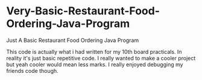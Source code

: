 # Very-Basic-Restaurant-Food-Ordering-Java-Program
Just A Basic Restaurant Food Ordering Java Program


This code is actually what i had written for my 10th board practicals.
In reality it's just basic repetitive code.
I really wanted to make a cooler project but yeah cooler would mean less marks.
I really enjoyed debugging my friends code though.
